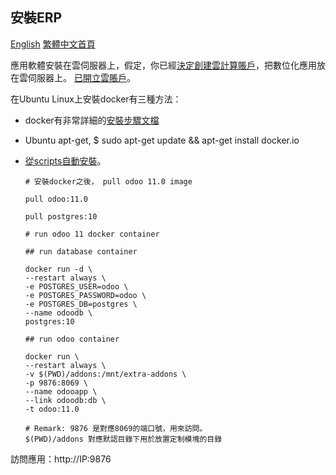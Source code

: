 ## 安裝ERP

[English](https://github.com/tacticlink/cheapdigital) [繁體中文首頁](https://github.com/tacticlink/cheapdigital/blob/master/README_zh.md)

應用軟體安裝在雲伺服器上，假定，你已經[決定創建雲計算賬戶](https://github.com/tacticlink/cheapdigital/blob/master/basis/go-cloud_zh.md)，把數位化應用放在雲伺服器上。 [已開立雲賬戶]()。

在Ubuntu Linux上安裝docker有三種方法：

- docker有非常詳細的[安裝步驟文檔](https://docs.docker.com/install/linux/docker-ce/ubuntu/)
- Ubuntu apt-get, $ sudo apt-get update && apt-get install docker.io
- [從scripts自動安裝](https://github.com/tacticlink/cheapdigital/blob/master/dev/install-docker.md)。

      # 安裝docker之後， pull odoo 11.0 image

      pull odoo:11.0

      pull postgres:10

      # run odoo 11 docker container

      ## run database container

      docker run -d \
      --restart always \
      -e POSTGRES_USER=odoo \
      -e POSTGRES_PASSWORD=odoo \
      -e POSTGRES_DB=postgres \
      --name odoodb \
      postgres:10

      ## run odoo container

      docker run \
      --restart always \
      -v $(PWD)/addons:/mnt/extra-addons \
      -p 9876:8069 \
      --name odooapp \
      --link odoodb:db \
      -t odoo:11.0

      # Remark: 9876 是對應8069的端口號，用來訪問。
      $(PWD)/addons 對應默認目錄下用於放置定制模塊的目錄

訪問應用：http://IP:9876
